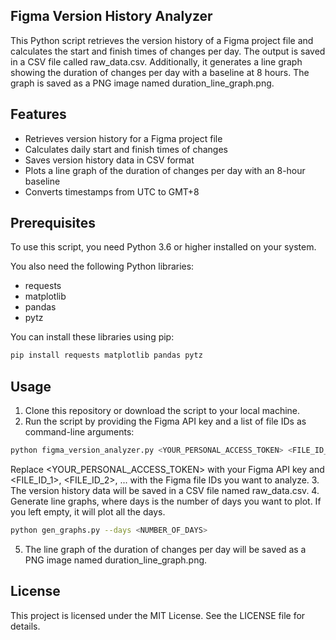 ## Figma Version History Analyzer

This Python script retrieves the version history of a Figma project file and calculates the start and finish times of changes per day. The output is saved in a CSV file called raw_data.csv. Additionally, it generates a line graph showing the duration of changes per day with a baseline at 8 hours. The graph is saved as a PNG image named duration_line_graph.png.

## Features

- Retrieves version history for a Figma project file
- Calculates daily start and finish times of changes
- Saves version history data in CSV format
- Plots a line graph of the duration of changes per day with an 8-hour baseline
- Converts timestamps from UTC to GMT+8

## Prerequisites

To use this script, you need Python 3.6 or higher installed on your system.

You also need the following Python libraries:

- requests
- matplotlib
- pandas
- pytz

You can install these libraries using pip:

```bash
pip install requests matplotlib pandas pytz
```

## Usage

1. Clone this repository or download the script to your local machine.
2. Run the script by providing the Figma API key and a list of file IDs as command-line arguments:

```bash
python figma_version_analyzer.py <YOUR_PERSONAL_ACCESS_TOKEN> <FILE_ID_1> <FILE_ID_2>
```

Replace <YOUR_PERSONAL_ACCESS_TOKEN> with your Figma API key and <FILE_ID_1>, <FILE_ID_2>, ... with the Figma file IDs you want to analyze.
3. The version history data will be saved in a CSV file named raw_data.csv.
4. Generate line graphs, where days is the number of days you want to plot. If you left empty, it will plot all the days.

```bash
python gen_graphs.py --days <NUMBER_OF_DAYS>
```

5. The line graph of the duration of changes per day will be saved as a PNG image named duration_line_graph.png.

## License

This project is licensed under the MIT License. See the LICENSE file for details.